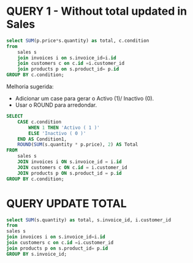 # QUERY 1 - Without total updated in Sales

```sql
select SUM(p.price*s.quantity) as total, c.condition 
from 
    sales s 
    join invoices i on s.invoice_id=i.id
    join customers c on c.id =i.customer_id
    join products p on s.product_id= p.id
GROUP BY c.condition;
```

Melhoria sugerida:

- Adicionar um case para gerar o Activo (1)/ Inactivo (0).
- Usar o ROUND para arredondar.

```sql
SELECT 
    CASE c.condition
        WHEN 1 THEN 'Activo ( 1 )'
        ELSE 'Inactivo ( 0 )'
    END AS Condition1,
    ROUND(SUM(s.quantity * p.price), 2) AS Total
FROM
    sales s
    JOIN invoices i ON s.invoice_id = i.id
    JOIN customers c ON c.id = i.customer_id
    JOIN products p ON s.product_id = p.id
GROUP BY c.condition;
```


# QUERY UPDATE TOTAL 

```sql
select SUM(s.quantity) as total, s.invoice_id, i.customer_id
from 
sales s 
join invoices i on s.invoice_id=i.id
join customers c on c.id =i.customer_id
join products p on s.product_id= p.id
GROUP BY s.invoice_id;
```